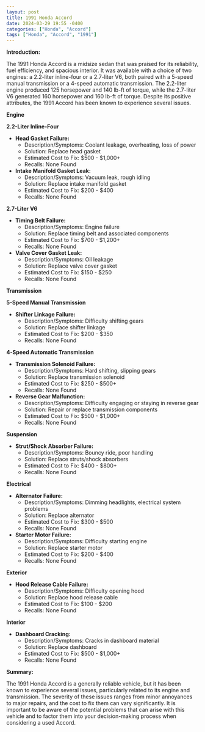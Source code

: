 ```yaml
---
layout: post
title: 1991 Honda Accord
date: 2024-03-29 19:55 -0400
categories: ["Honda", "Accord"]
tags: ["Honda", "Accord", "1991"]
---
```

**Introduction:**

The 1991 Honda Accord is a midsize sedan that was praised for its reliability, fuel efficiency, and spacious interior. It was available with a choice of two engines: a 2.2-liter inline-four or a 2.7-liter V6, both paired with a 5-speed manual transmission or a 4-speed automatic transmission. The 2.2-liter engine produced 125 horsepower and 140 lb-ft of torque, while the 2.7-liter V6 generated 160 horsepower and 160 lb-ft of torque. Despite its positive attributes, the 1991 Accord has been known to experience several issues.

**Engine**

**2.2-Liter Inline-Four**

* **Head Gasket Failure:**
    * Description/Symptoms: Coolant leakage, overheating, loss of power
    * Solution: Replace head gasket
    * Estimated Cost to Fix: $500 - $1,000+
    * Recalls: None Found
* **Intake Manifold Gasket Leak:**
    * Description/Symptoms: Vacuum leak, rough idling
    * Solution: Replace intake manifold gasket
    * Estimated Cost to Fix: $200 - $400
    * Recalls: None Found

**2.7-Liter V6**

* **Timing Belt Failure:**
    * Description/Symptoms: Engine failure
    * Solution: Replace timing belt and associated components
    * Estimated Cost to Fix: $700 - $1,200+
    * Recalls: None Found
* **Valve Cover Gasket Leak:**
    * Description/Symptoms: Oil leakage
    * Solution: Replace valve cover gasket
    * Estimated Cost to Fix: $150 - $250
    * Recalls: None Found

**Transmission**

**5-Speed Manual Transmission**

* **Shifter Linkage Failure:**
    * Description/Symptoms: Difficulty shifting gears
    * Solution: Replace shifter linkage
    * Estimated Cost to Fix: $200 - $350
    * Recalls: None Found

**4-Speed Automatic Transmission**

* **Transmission Solenoid Failure:**
    * Description/Symptoms: Hard shifting, slipping gears
    * Solution: Replace transmission solenoid
    * Estimated Cost to Fix: $250 - $500+
    * Recalls: None Found
* **Reverse Gear Malfunction:**
    * Description/Symptoms: Difficulty engaging or staying in reverse gear
    * Solution: Repair or replace transmission components
    * Estimated Cost to Fix: $500 - $1,000+
    * Recalls: None Found

**Suspension**

* **Strut/Shock Absorber Failure:**
    * Description/Symptoms: Bouncy ride, poor handling
    * Solution: Replace struts/shock absorbers
    * Estimated Cost to Fix: $400 - $800+
    * Recalls: None Found

**Electrical**

* **Alternator Failure:**
    * Description/Symptoms: Dimming headlights, electrical system problems
    * Solution: Replace alternator
    * Estimated Cost to Fix: $300 - $500
    * Recalls: None Found
* **Starter Motor Failure:**
    * Description/Symptoms: Difficulty starting engine
    * Solution: Replace starter motor
    * Estimated Cost to Fix: $200 - $400
    * Recalls: None Found

**Exterior**

* **Hood Release Cable Failure:**
    * Description/Symptoms: Difficulty opening hood
    * Solution: Replace hood release cable
    * Estimated Cost to Fix: $100 - $200
    * Recalls: None Found

**Interior**

* **Dashboard Cracking:**
    * Description/Symptoms: Cracks in dashboard material
    * Solution: Replace dashboard
    * Estimated Cost to Fix: $500 - $1,000+
    * Recalls: None Found

**Summary:**

The 1991 Honda Accord is a generally reliable vehicle, but it has been known to experience several issues, particularly related to its engine and transmission. The severity of these issues ranges from minor annoyances to major repairs, and the cost to fix them can vary significantly. It is important to be aware of the potential problems that can arise with this vehicle and to factor them into your decision-making process when considering a used Accord.
